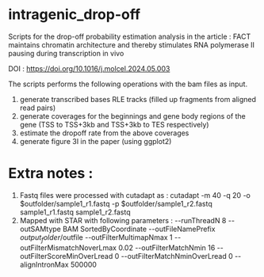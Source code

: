 # intragenic_drop-off
Scripts for the drop-off probability estimation analysis in the article : FACT maintains chromatin architecture and thereby stimulates RNA polymerase II pausing during transcription in vivo

DOI : https://doi.org/10.1016/j.molcel.2024.05.003

The scripts performs the following operations with the bam files as input.

1. generate transcribed bases RLE tracks (filled up fragments from aligned read pairs)
2. generate coverages for the beginnings and gene body regions of the gene (TSS to TSS+3kb and TSS+3kb to TES respectively)
3. estimate the dropoff rate from the above coverages
4. generate figure 3I in the paper (using ggplot2)


# Extra notes :
1. Fastq files were processed with cutadapt as :
    cutadapt -m 40 -q 20 -o $outfolder/sample1_r1.fastq -p $outfolder/sample1_r2.fastq sample1_r1.fastq sample1_r2.fastq
2. Mapped with STAR with following parameters :
    --runThreadN 8 --outSAMtype BAM SortedByCoordinate --outFileNamePrefix $output_folder/$outfile --outFilterMultimapNmax 1 --outFilterMismatchNoverLmax 0.02 --outFilterMatchNmin 16 --outFilterScoreMinOverLread 0 --outFilterMatchNminOverLread 0 --alignIntronMax 500000

